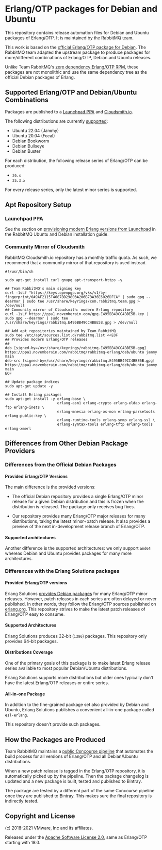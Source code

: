 # Erlang/OTP packages for Debian and Ubuntu

This repository contains release automation files for Debian and Ubuntu packages of Erlang/OTP. It is
maintained by the RabbitMQ team.

This work is based on the [official Erlang/OTP package for Debian](https://salsa.debian.org/erlang-team/packages/erlang).
The RabbitMQ team adapted the upstream package to produce packages for more/different
combinations of Erlang/OTP, Debian and Ubuntu releases.

Unlike Team RabbitMQ's [zero dependency Erlang/OTP RPM](https://github.com/rabbitmq/erlang-rpm), these packages
are not monolithic and use the same dependency tree as the official Debian packages of Erlang.

## Supported Erlang/OTP and Debian/Ubuntu Combinations

Packages are published to a [Launchpad PPA](https://launchpad.net/~rabbitmq/+archive/ubuntu/rabbitmq-erlang)
and [Cloudsmith.io](https://cloudsmith.io/~rabbitmq/repos/rabbitmq-erlang/packages/?sort=-version&q=filename%3Adeb%24).

The following distributions are currently [supported](https://www.rabbitmq.com/install-debian.html#apt-launchpad-erlang):

 * Ubuntu 22.04 (Jammy)
 * Ubuntu 20.04 (Focal)
 * Debian Bookworm
 * Debian Bullseye
 * Debian Buster

For each distribution, the following release series of Erlang/OTP can be produced:

 * `26.x`
 * `25.3.x`
 
For every release series, only the latest minor series is supported.
 

## Apt Repository Setup

### Launchpad PPA

See the section on [provisioning modern Erlang versions from Launchpad](https://www.rabbitmq.com/install-debian.html#apt-launchpad-erlang) in the RabbitMQ Ubuntu and Debian installation guide.

### Community Mirror of Cloudsmith

RabbitMQ Cloudsmith.io repository has a monthly traffic quota.
As such, we recommend that a community mirror of that repository
is used instead.

``` shell
#!/usr/bin/sh

sudo apt-get install curl gnupg apt-transport-https -y

## Team RabbitMQ's main signing key
curl -1sLf "https://keys.openpgp.org/vks/v1/by-fingerprint/0A9AF2115F4687BD29803A206B73A36E6026DFCA" | sudo gpg --dearmor | sudo tee /usr/share/keyrings/com.rabbitmq.team.gpg > /dev/null
## Community mirror of Cloudsmith: modern Erlang repository
curl -1sLf https://ppa1.novemberain.com/gpg.E495BB49CC4BBE5B.key | sudo gpg --dearmor | sudo tee /usr/share/keyrings/rabbitmq.E495BB49CC4BBE5B.gpg > /dev/null

## Add apt repositories maintained by Team RabbitMQ
sudo tee /etc/apt/sources.list.d/rabbitmq.list <<EOF
## Provides modern Erlang/OTP releases
##
deb [signed-by=/usr/share/keyrings/rabbitmq.E495BB49CC4BBE5B.gpg] https://ppa1.novemberain.com/rabbitmq/rabbitmq-erlang/deb/ubuntu jammy main
deb-src [signed-by=/usr/share/keyrings/rabbitmq.E495BB49CC4BBE5B.gpg] https://ppa1.novemberain.com/rabbitmq/rabbitmq-erlang/deb/ubuntu jammy main
EOF

## Update package indices
sudo apt-get update -y

## Install Erlang packages
sudo apt-get install -y erlang-base \
                        erlang-asn1 erlang-crypto erlang-eldap erlang-ftp erlang-inets \
                        erlang-mnesia erlang-os-mon erlang-parsetools erlang-public-key \
                        erlang-runtime-tools erlang-snmp erlang-ssl \
                        erlang-syntax-tools erlang-tftp erlang-tools erlang-xmerl
```

## Differences from Other Debian Package Providers

### Differences from the Official Debian Packages

#### Provided Erlang/OTP Versions

The main difference is the provided versions:

*   The official Debian repository provides a single Erlang/OTP minor
    release for a given Debian distribution and this is frozen when the
    distribution is released. The package only receives bug fixes.

*   Our repository provides many Erlang/OTP major releases for many
    distributions, taking the latest minor+patch release. It also
    provides a preview of the next in-development release branch of
    Erlang/OTP.

#### Supported architectures

Another difference is the supported architectures: we only support
`amd64` whereas Debian and Ubuntu provides packages for many more
architectures.

### Differences with the Erlang Solutions packages

#### Provided Erlang/OTP versions

Erlang Solutions [provides Debian packages](https://packages.erlang-solutions.com/erlang/) for many Erlang/OTP minor
releases. However, patch releases in each series are often delayed or never published.
In other words, they follow the Erlang/OTP sources published on
[erlang.org](http://www.erlang.org/downloads). This repository strives to
make the latest patch releases of Erlang/OTP easy to consume.

#### Supported Architectures

Erlang Solutions produces 32-bit (`i386`) packages. This repository
only provides 64-bit packages.

#### Distributions Coverage

One of the primary goals of this package is to make latest Erlang release series
available to most popular Debian/Ubuntu distributions.

Erlang Solutions supports more distributions but older ones
typically don't have the latest Erlang/OTP releases or entire series.

#### All-in-one Package

In addition to the fine-grained package set also provided by Debian
and Ubuntu, Erlang Solutions publishes a convenient all-in-one package
called `esl-erlang`.

This repository doesn't provide such packages.

## How the Packages are Produced

Team RabbitMQ maintains a [public Concourse pipeline](https://ci.rabbitmq.com/teams/main/pipelines/erlang-debian-package)
that automates the build process for all versions of Erlang/OTP and all
Debian/Ubuntu distributions.

When a new patch release is tagged in the Erlang/OTP repository, it is
automatically picked up by the pipeline. Then the package changelog
is updated and a new package is built, tested and published to Bintray.

The package are tested by a different part of the same Concourse pipeline
once they are published to Bintray. This makes sure the final repository
is indirectly tested.


## Copyright and License

(c) 2018-2021 VMware, Inc and its affiliates.

Released under the [Apache Software License 2.0](https://github.com/rabbitmq/erlang-rpm-packaging/blob/master/Erlang_ASL2_LICENSE.txt),
same as Erlang/OTP starting with 18.0.
